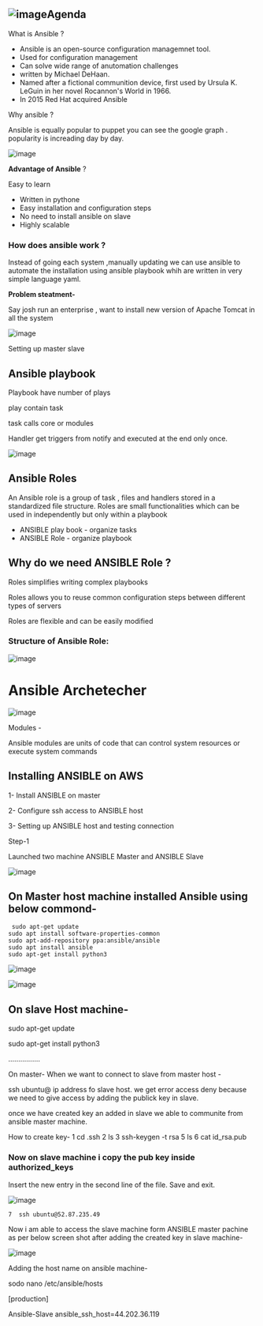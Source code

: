 ![image](https://github.com/user-attachments/assets/42e11e66-b992-4c07-a8fe-1f6b91bd00ea)Agenda
---

What is Ansible ?

* Ansible is an open-source configuration managemnet tool.
* Used for configuration management 
* Can solve wide range of anutomation challenges 
* written by Michael DeHaan.
* Named after a fictional communition device, first used by Ursula K. LeGuin in her novel Rocannon's World in 1966.
* In 2015 Red Hat acquired Ansible

Why ansible ?

Ansible is equally popular to puppet you can see the google graph . popularity is increading day by day.

![image](https://github.com/user-attachments/assets/31af0dfc-1690-42d5-b691-9259d6bbdb68)

**Advantage of Ansible** ?

Easy to learn 
* Written in pythone
* Easy installation and configuration steps
* No need to install ansible on slave
* Highly scalable

### How does ansible work ?

Instead of going each system ,manually updating we can use ansible to automate the installation using ansible playbook whih are written in very simple language yaml.

**Problem steatment-**

Say josh run an enterprise , want to install new version of Apache Tomcat in all the system

![image](https://github.com/user-attachments/assets/b35e33e5-13d1-4f6f-b6fb-b1cdc1a1ebd7)


Setting up master slave

## Ansible playbook

Playbook have number of plays

play contain task

task calls core or modules

Handler get triggers from notify and executed at the end only once.

![image](https://github.com/user-attachments/assets/c7b28b7f-8872-46ae-bf2f-3f6d148484c0)


## Ansible Roles

An Ansible role is a group of task , files and handlers stored in a standardized file structure. Roles are small functionalities which can be used in independently but only within a playbook
* ANSIBLE play book - organize tasks
* ANSIBLE Role - organize playbook

## Why do we need ANSIBLE Role ?

Roles simplifies writing complex playbooks

Roles allows you to reuse common configuration steps between different types of servers

Roles are flexible and can be easily modified

### Structure of Ansible Role:

![image](https://github.com/user-attachments/assets/68993ec5-4797-4f95-80ea-949464a3ff1d)



# Ansible Archetecher


![image](https://github.com/user-attachments/assets/608f9e38-0643-415c-9e89-84276abf067a)


Modules -

Ansible modules are units of code that can control system resources or execute
system commands

## Installing ANSIBLE on AWS

1- Install ANSIBLE on master

2- Configure ssh access to ANSIBLE host

3- Setting up ANSIBLE host and testing connection


Step-1

Launched two machine ANSIBLE Master and ANSIBLE Slave

![image](https://github.com/user-attachments/assets/45144bef-6294-4211-b795-d360c0604068)

## On Master host machine installed Ansible using below commond-

     sudo apt-get update
    sudo apt install software-properties-common
    sudo apt-add-repository ppa:ansible/ansible
    sudo apt install ansible
    sudo apt-get install python3

![image](https://github.com/user-attachments/assets/8fc3d243-8864-4a05-9be1-0e9c73e6b019)

![image](https://github.com/user-attachments/assets/9e6bc8e2-8de7-4021-8400-5b80a6c6cb16)


## On slave Host machine-

sudo apt-get update

sudo apt-get install python3

................


On master- When we want to connect to slave from master host -

ssh ubuntu@ ip address fo slave host.
 we get error access deny because we need to give access by adding the publick key in slave.

once we have created key an added in slave we able to communite from ansible master machine.

How to create key- 
    1  cd .ssh
    2  ls
    3  ssh-keygen -t rsa
    5  ls
    6  cat id_rsa.pub

###   Now on slave machine i copy the pub key inside authorized_keys
Insert the new entry in the second line of the file. Save and exit.

![image](https://github.com/user-attachments/assets/3935ef72-5a9b-45a0-9230-44ad7f5a4d77)




    7  ssh ubuntu@52.87.235.49

Now i am able to access the slave machine form ANSIBLE master pachine as per below screen shot after adding the created key in slave machine-

![image](https://github.com/user-attachments/assets/c4a34a46-2c86-47a2-b13f-815bf779571b)





Adding the host name on ansible machine-

sodo nano /etc/ansible/hosts

[production]

Ansible-Slave ansible_ssh_host=44.202.36.119
